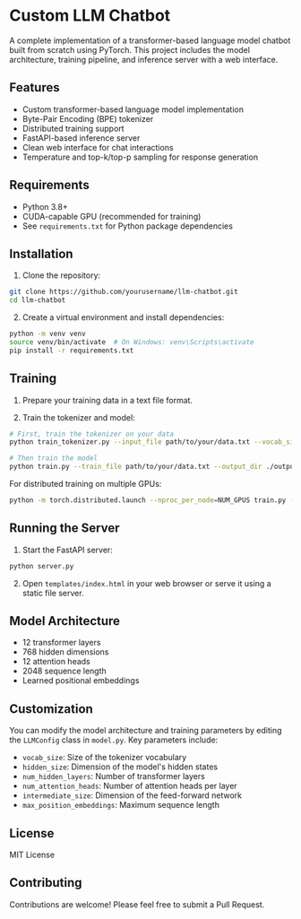 # Custom LLM Chatbot

A complete implementation of a transformer-based language model chatbot built from scratch using PyTorch. This project includes the model architecture, training pipeline, and inference server with a web interface.

## Features

- Custom transformer-based language model implementation
- Byte-Pair Encoding (BPE) tokenizer
- Distributed training support
- FastAPI-based inference server
- Clean web interface for chat interactions
- Temperature and top-k/top-p sampling for response generation

## Requirements

- Python 3.8+
- CUDA-capable GPU (recommended for training)
- See `requirements.txt` for Python package dependencies

## Installation

1. Clone the repository:
```bash
git clone https://github.com/yourusername/llm-chatbot.git
cd llm-chatbot
```

2. Create a virtual environment and install dependencies:
```bash
python -m venv venv
source venv/bin/activate  # On Windows: venv\Scripts\activate
pip install -r requirements.txt
```

## Training

1. Prepare your training data in a text file format.

2. Train the tokenizer and model:
```bash
# First, train the tokenizer on your data
python train_tokenizer.py --input_file path/to/your/data.txt --vocab_size 32000

# Then train the model
python train.py --train_file path/to/your/data.txt --output_dir ./output
```

For distributed training on multiple GPUs:
```bash
python -m torch.distributed.launch --nproc_per_node=NUM_GPUS train.py --train_file path/to/your/data.txt
```

## Running the Server

1. Start the FastAPI server:
```bash
python server.py
```

2. Open `templates/index.html` in your web browser or serve it using a static file server.

## Model Architecture

- 12 transformer layers
- 768 hidden dimensions
- 12 attention heads
- 2048 sequence length
- Learned positional embeddings

## Customization

You can modify the model architecture and training parameters by editing the `LLMConfig` class in `model.py`. Key parameters include:

- `vocab_size`: Size of the tokenizer vocabulary
- `hidden_size`: Dimension of the model's hidden states
- `num_hidden_layers`: Number of transformer layers
- `num_attention_heads`: Number of attention heads per layer
- `intermediate_size`: Dimension of the feed-forward network
- `max_position_embeddings`: Maximum sequence length

## License

MIT License

## Contributing

Contributions are welcome! Please feel free to submit a Pull Request. 